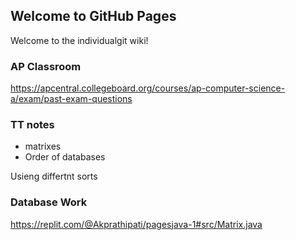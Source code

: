 ## Welcome to GitHub Pages


Welcome to the individualgit wiki!


### AP Classroom
https://apcentral.collegeboard.org/courses/ap-computer-science-a/exam/past-exam-questions 








### TT notes
- matrixes
- Order of databases

Usieng differtnt sorts 

### Database Work
 https://replit.com/@Akprathipati/pagesjava-1#src/Matrix.java 


